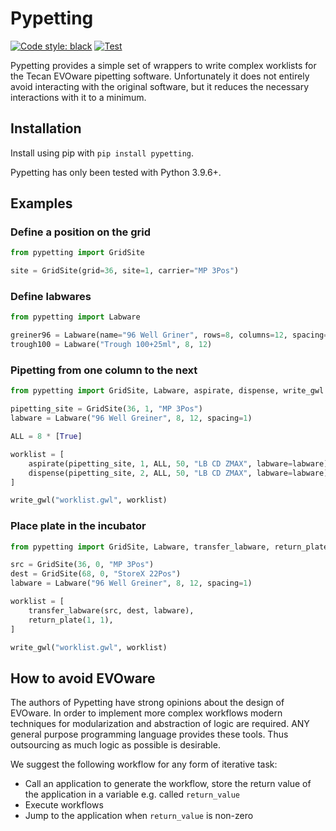 # Pypetting

[![Code style: black](https://img.shields.io/badge/code%20style-black-000000.svg)](https://github.com/psf/black)
[![Test](https://github.com/sirno/pypetting/actions/workflows/test.yml/badge.svg)](https://github.com/sirno/pypetting/actions/workflows/test.yml)

Pypetting provides a simple set of wrappers to write complex worklists for the
Tecan EVOware pipetting software. Unfortunately it does not entirely avoid
interacting with the original software, but it reduces the necessary
interactions with it to a minimum.

## Installation

Install using pip with `pip install pypetting`.

Pypetting has only been tested with Python 3.9.6+.

## Examples

### Define a position on the grid

```python
from pypetting import GridSite

site = GridSite(grid=36, site=1, carrier="MP 3Pos")
```

### Define labwares

```python
from pypetting import Labware

greiner96 = Labware(name="96 Well Griner", rows=8, columns=12, spacing=1)
trough100 = Labware("Trough 100+25ml", 8, 12)
```

### Pipetting from one column to the next

```python
from pypetting import GridSite, Labware, aspirate, dispense, write_gwl

pipetting_site = GridSite(36, 1, "MP 3Pos")
labware = Labware("96 Well Greiner", 8, 12, spacing=1)

ALL = 8 * [True]

worklist = [
    aspirate(pipetting_site, 1, ALL, 50, "LB CD ZMAX", labware=labware),
    dispense(pipetting_site, 2, ALL, 50, "LB CD ZMAX", labware=labware),
]

write_gwl("worklist.gwl", worklist)
```

### Place plate in the incubator

```python
from pypetting import GridSite, Labware, transfer_labware, return_plate, write_gwl

src = GridSite(36, 0, "MP 3Pos")
dest = GridSite(68, 0, "StoreX 22Pos")
labware = Labware("96 Well Greiner", 8, 12, spacing=1)

worklist = [
    transfer_labware(src, dest, labware),
    return_plate(1, 1),
]

write_gwl("worklist.gwl", worklist)
```

## How to avoid EVOware

The authors of Pypetting have strong opinions about the design of EVOware. In
order to implement more complex workflows modern techniques for modularization
and abstraction of logic are required. ANY general purpose programming language
provides these tools. Thus outsourcing as much logic as possible is desirable.

We suggest the following workflow for any form of iterative task:

- Call an application to generate the workflow, store the return value of the
  application in a variable e.g. called `return_value`
- Execute workflows
- Jump to the application when `return_value` is non-zero
